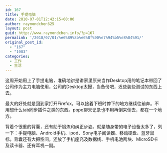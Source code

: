```yaml
---
id: 167
title: 手提电脑
date: 2010-07-01T12:42:15+00:00
author: raymondchen625
layout: post
guid: http://www.raymondchen.info/?p=167
permalink: '/2010/07/01/%e6%89%8b%e6%8f%90%e7%94%b5%e8%84%91/'
original_post_id:
  - "167"
  - "1083"
categories:
  - 工作
  - 生活
---
```

这周开始用上了手提电脑，准确地讲是讲家里原来当作Desktop用的笔记本带回了公司作为主力电脑使用，公司的Desktop太慢，当备份吧，迟些装些测试的东西上去。

最大的好处就是回到家打开Firefox，可以接着下班时停下的地方继续往前奔。不用想什么tab同步插件之类的东西。popo聊天记录也不用再倒来倒去，都在一个地方。

背着个很重的背囊，还有助于锻炼和纠正步姿。就是随身带的电子设备太多了，列一下：手提电脑、Android手机、ipod、Sony电子阅读器、移动硬盘、蓝牙鼠标。背囊还有大把空间，还放了手机座充及数据线、手机电池两块、MicroSD卡及读卡器、还有耳机一副。